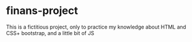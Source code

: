 # finans-project
This is a fictitious project, only to practice my knowledge about HTML and CSS+ bootstrap, and a little bit of JS

